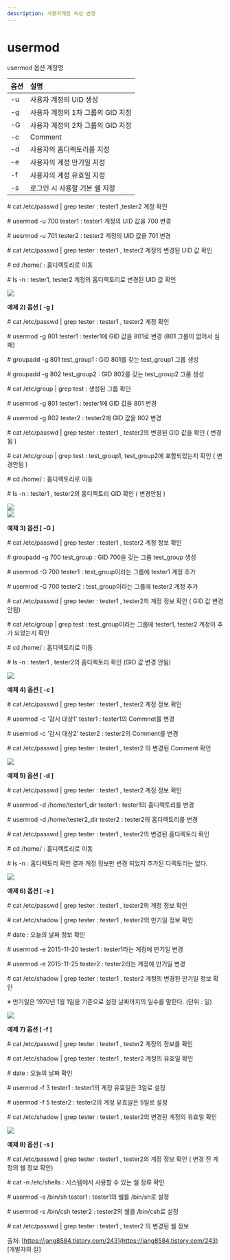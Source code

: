 ```yaml
---
description: 사용자계정 속성 변경
---
```


# usermod

usermod 옵션 계정명

| **옵션**  | **설명**  |
| :--- | :--- |
| -u | 사용자 계정의 UID 생성  |
| -g  | 사용자 계정의 1차 그룹의 GID 지정  |
| -G  | 사용자 계정의 2차 그룹의 GID 지정  |
| -c  | Comment  |
| -d  | 사용자의 홈디렉토리를 지정  |
| -e  | 사용자의 계정 만기일 지정  |
| -f  | 사용자의 계정 유효일 지정  |
| -s  | 로그인 시 사용할 기본 쉘 지정 |

\# cat /etc/passwd \| grep tester  :  tester1 ,tester2 계정 확인

\# usermod -u 700 tester1  :  tester1 계정의 UID 값을 700 변경

\# uesrmod -u 701 tester2  :  tester2 계정의 UID 값을 701 변경

\# cat /etc/passwd \| grep tester  :  tester1 , tester2 계정의 변경된 UID 값 확인

\# cd /home/  :  홈디렉토리로 이동

\# ls -n  :  tester1, tester2 계정의 홈디렉토리로 변경된 UID 값 확인

![](https://postfiles.pstatic.net/20151112_256/kdi0373_1447318475966NOwxr_PNG/31.png?type=w2)

**예제 2\)  옵션 \[ -g \]**

\# cat /etc/passwd \| grep tester  :  tester1 , tester2 계정 확인

\# usermod -g 801 tester1  :  tester1에 GID 값을 801로 변경 \(801 그룹이 없어서 실패\)

\# groupadd -g 801 test\_group1  :  GID 801를 갖는 test\_group1 그룹 생성

\# groupadd -g 802 test\_group2  :  GID 802를 갖는 test\_group2 그룹 생성

\# cat /etc/group \| grep test  :  생성된 그룹 확인

\# usermod -g 801 tester1  :  tester1에 GID 값을 801 변경

\# usermod -g 802 tester2  :  tester2에 GID 값을 802 변경

\# cat /etc/passwd \| grep tester  :  tester1 , tester2의 변경된 GID 값을 확인 \( 변경됨 \)

\# cat /etc/group \| grep test  :  test\_group1, test\_group2에 포함되었는지 확인 \( 변경안됨 \)

\# cd /home/  :  홈디렉토리로 이동

\# ls -n  :  tester1 , tester2의 홈디렉토리 GID 확인 \( 변경안됨 \)

![](https://postfiles.pstatic.net/20151113_70/kdi0373_1447384800579j9M8w_PNG/01.png?type=w2)  
![](https://postfiles.pstatic.net/20151113_42/kdi0373_1447384800834Qu8IU_PNG/02.png?type=w2) 

**예제 3\)  옵션 \[ -G \]**

\# cat /etc/passwd \| grep tester  :  tester1 , tester2 계정 정보 확인

\# groupadd -g 700 test\_group  :  GID 700을 갖는 그룹 test\_group 생성

\# usermod -G 700 tester1  :  test\_group이라는 그룹에  tester1 계정 추가

\# usermod -G 700 tester2  :  test\_group이라는 그룹에 tester2 계정 추가 

\# cat /etc/passwd \| grep tester  :  tester1 , tester2의 계정 정보 확인 \( GID 값 변경 안됨\)

\# cat /etc/group \| grep test  :  test\_group이라는 그룹에 tester1, tester2 계정이 추가 되었는지 확인

\# cd /home/  :  홈디렉토리로 이동

\# ls -n  :  tester1 , tester2의 홈디렉토리 확인 \(GID 값 변경 안됨\) 

![](https://postfiles.pstatic.net/20151113_125/kdi0373_1447391326826TUd96_PNG/03.png?type=w2)

**예제 4\)  옵션 \[ -c \]**

\# cat /etc/passwd \| grep tester  :  tester1 , tester2 계정 정보 확인

\# usermod -c '감시 대상1' tester1  :  tester1의 Commnet를 변경

\# usermod -c '감시 대상2' tester2  :  tester2의 Comment를 변경

\# cat /etc/passwd \| grep tester  :  tester1 , tester2 의 변경된 Comment 확인

![](https://postfiles.pstatic.net/20151113_288/kdi0373_1447392154049yHCQv_PNG/04.png?type=w2)

**예제 5\)  옵션 \[ -d \]**

\# cat /etc/passwd \| grep tester  :  tester1 , tester2 계정 정보 확인

\# usermod -d /home/tester1\_dir tester1  :  tester1의 홈디렉토리를 변경

\# usermod -d /home/tester2\_dir tester2  :  tester2의 홈디렉토리를 변경

\# cat /etc/passwd \| grep tester  :  tester1 , tester2의 변경된 홈디렉토리 확인

\# cd /home/   :  홈디렉토리로 이동

\# ls -n  :  홈디렉토리 확인 결과 계정 정보만 변경 되었지 추가된 디렉토리는 없다.

![](https://postfiles.pstatic.net/20151113_266/kdi0373_1447392805058eHcch_PNG/05.png?type=w2)

**예제 6\)  옵션 \[ -e \]**

\# cat /etc/passwd \| grep tester  :  tester1 , tester2의 계정 정보 확인

\# cat /etc/shadow \| grep tester  :  tester1 , tester2의 만기일 정보 확인

\# date  :  오늘의 날짜 정보 확인

\# usermod -e 2015-11-20 tester1  :  tester1라는 계정에 만기일 변경

\# usermod -e 2015-11-25 tester2  :  tester2라는 계정에 만기일 변경

\# cat /etc/shadow \| grep tester  :  tester1 , tester2 계정의 변경된 만기일 정보 확인

※ 만기일은 1970년 1월 1일을 기준으로 설정 날짜까지의 일수를 말한다. \(단위 : 일\)

![](https://postfiles.pstatic.net/20151113_76/kdi0373_14473935251297K3F5_PNG/06.png?type=w2)

**예제 7\) 옵션 \[ -f \]**

\# cat /etc/passwd \| grep tester  :  tester1 , tester2 계정의 정보를 확인

\# cat /etc/shadow \| grep tester  :  tester1 , tester2 계정의 유효일 확인

\# date :  오늘의 날짜 확인

\# usermod -f 3 tester1  :  tester1의 계정 유효일은 3일로 설정

\# usermod -f 5 tester2  :  tester2의 계정 유효일은 5일로 설정

\# cat /etc/shadow \| grep tester  :  tester1 , tester2의 변경된 계정의 유효일 확인

![](https://postfiles.pstatic.net/20151113_180/kdi0373_1447394260173LGpWh_PNG/07.png?type=w2)

**예제 8\)  옵션 \[ -s \]**

\# cat /etc/passwd \| grep tester  :  tester1 , tester2의 계정 정보 확인 \( 변경 전 계정의 쉘 정보 확인\)

\# cat -n /etc/shells  :  시스템에서 사용할 수 있는 쉘 정류 확인

\# usermod -s /bin/sh tester1  :  tester1의 쉘를 /bin/sh로 설정

\# usermod -s /bin/csh tester2  :  tester2의 쉘를 /bin/csh로 설정

\# cat /etc/passwd \| grep tester  :  tester1 , tester2 의 변경된 쉘 정보  


  
출처: [https://jang8584.tistory.com/243](https://jang8584.tistory.com/243) \[개발자의 길\]  
  


